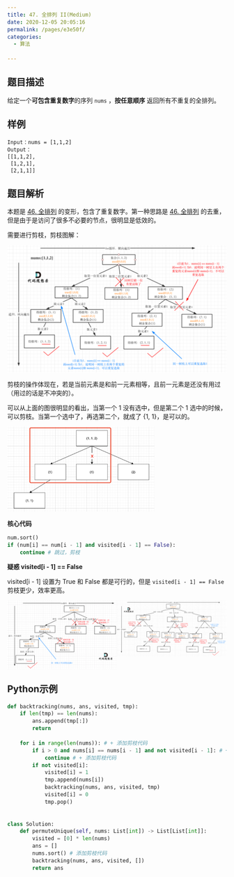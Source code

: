 ```yaml
---
title: 47. 全排列 II(Medium)
date: 2020-12-05 20:05:16
permalink: /pages/e3e50f/
categories: 
  - 算法

---
```


## 题目描述

给定一个**可包含重复数字**的序列 `nums` ，**按任意顺序** 返回所有不重复的全排列。

## 样例

```
Input：nums = [1,1,2]
Output：
[[1,1,2],
 [1,2,1],
 [2,1,1]]
```

## 题目解析

本题是 [46. 全排列](https://leetcode-cn.com/problems/permutations/) 的变形，包含了重复数字。第一种思路是 [46. 全排列](https://leetcode-cn.com/problems/permutations/) 的去重，但是由于是访问了很多不必要的节点，很明显是低效的。

需要进行剪枝，剪枝图解：

<img src="./assets/img/640-20201205202346074.png" alt="img" style="zoom: 67%;" />

剪枝的操作体现在，若是当前元素是和前一元素相等，且前一元素是还没有用过（用过的话是不冲突的）。

可以从上面的图很明显的看出，当第一个 1 没有选中，但是第二个 1 选中的时候，可以剪枝。当第一个选中了，再选第二个，就成了 {1, 1}，是可以的。

<img src="./assets/img/image-20201205205527487.png" alt="image-20201205205527487" style="zoom:33%;" />

**核心代码** 

```python
num.sort()
if (num[i] == num[i - 1] and visited[i - 1] == False):
    continue # 跳过，剪枝
```

**疑惑 visited[i - 1] == False**  

visited[i - 1] 设置为 True 和 False 都是可行的，但是 `visited[i - 1] == False` 剪枝更少，效率更高。

<div style="display: flex">
<img src="./assets/img/640-20201205211559557.png" alt="img" style="flex:1;height:100%;width:50%" />
<img src="./assets/img/640-20201205211611567.png" alt="img" style="flex:1;zoom:120%;height:100%;width:50%" />
</div>

## Python示例

```python
def backtracking(nums, ans, visited, tmp):
    if len(tmp) == len(nums):
        ans.append(tmp[:])
        return
    
    for i in range(len(nums)): # + 添加剪枝代码
        if i > 0 and nums[i] == nums[i - 1] and not visited[i - 1]: # + 添加剪枝代码
            continue # + 添加剪枝代码
        if not visited[i]:
            visited[i] = 1
            tmp.append(nums[i])
            backtracking(nums, ans, visited, tmp)
            visited[i] = 0 
            tmp.pop()
    

class Solution:
    def permuteUnique(self, nums: List[int]) -> List[List[int]]:
        visited = [0] * len(nums)
        ans = []
        nums.sort() # 添加剪枝代码
        backtracking(nums, ans, visited, [])
        return ans 
```

